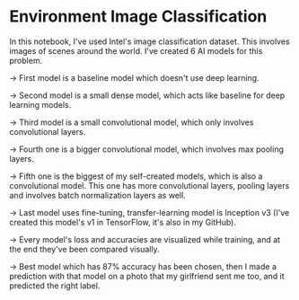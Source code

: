 # Environment Image Classification
In this notebook, I've used Intel's image classification dataset. This involves images of scenes around the world. I've created 6 AI models for this problem.

-> First model is a baseline model which doesn't use deep learning.

-> Second model is a small dense model, which acts like baseline for deep learning models.

-> Third model is a small convolutional model, which only involves convolutional layers.

-> Fourth one is a bigger convolutional model, which involves max pooling layers.

-> Fifth one is the biggest of my self-created models, which is also a convolutional model. This one has more convolutional layers, pooling layers and involves batch normalization layers as well.

-> Last model uses fine-tuning, transfer-learning model is Inception v3 (I've created this model's v1 in TensorFlow, it's also in my GitHub).

-> Every model's loss and accuracies are visualized while training, and at the end they've been compared visually.

-> Best model which has 87% accuracy has been chosen, then I made a prediction with that model on a photo that my girlfriend sent me too, and it predicted the right label.
